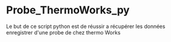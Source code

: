 # Probe_ThermoWorks_py
Le but de ce script python est de réussir a récupérer les données enregistrer d'une probe de chez thermo Works  
